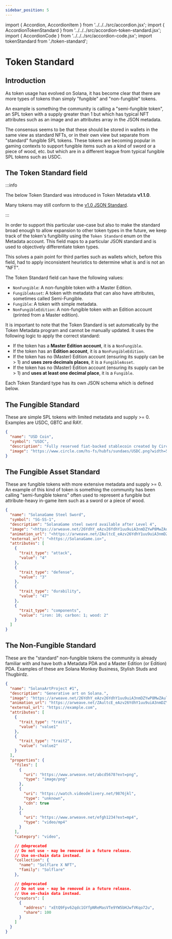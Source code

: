 ```yaml
---
sidebar_position: 5
---
```


import { Accordion, AccordionItem } from '../../../src/accordion.jsx';
import { AccordionTokenStandard } from '../../../src/accordion-token-standard.jsx';
import { AccordionCode } from '../../../src/accordion-code.jsx';
import tokenStandard from './token-standard';

# Token Standard

## Introduction

As token usage has evolved on Solana, it has become clear that there are more types of tokens than simply "fungible" and "non-fungible" tokens.

An example is something the community is calling a "semi-fungible token", an SPL token with a supply greater than 1 but which has typical NFT attributes such as an image and an attributes array in the JSON metadata.

The consensus seems to be that these should be stored in wallets in the same view as standard NFTs, or in their own view but separate from "standard" fungible SPL tokens. These tokens are becoming popular in gaming contexts to support fungible items such as a kind of sword or a piece of wood, etc. but which are in a different league from typical fungible SPL tokens such as USDC.

## The Token Standard field

:::info

The below Token Standard was introduced in Token Metadata **v1.1.0**.

Many tokens may still conform to the [v1.0 JSON Standard](/programs/token-metadata/changelog/v1-0).

:::

In order to support this particular use-case but also to make the standard broad enough to allow expansion to other token types in the future, we keep track of the token's fungibility using the `Token Standard` enum on the Metadata account. This field maps to a particular JSON standard and is used to objectively differentiate token types.

This solves a pain point for third parties such as wallets which, before this field, had to apply inconsistent heuristics to determine what is and is not an "NFT".

The Token Standard field can have the following values:

- `NonFungible`: A non-fungible token with a Master Edition.
- `FungibleAsset`: A token with metadata that can also have attributes, sometimes called Semi-Fungible.
- `Fungible`: A token with simple metadata.
- `NonFungibleEdition`: A non-fungible token with an Edition account (printed from a Master edition).

It is important to note that the Token Standard is set automatically by the Token Metadata program and cannot be manually updated. It uses the following logic to apply the correct standard:

- If the token has a **Master Edition account**, it is a `NonFungible`.
- If the token has an **Edition account**, it is a `NonFungibleEdition`.
- If the token has no (Master) Edition account (ensuring its supply can be > 1) and **uses zero decimals places**, it is a `FungibleAsset`.
- If the token has no (Master) Edition account (ensuring its supply can be > 1) and **uses at least one decimal place**, it is a `Fungible`.

Each Token Standard type has its own JSON schema which is defined below.

## The Fungible Standard

These are simple SPL tokens with limited metadata and supply >= 0. Examples are USDC, GBTC and RAY.

<Accordion>
<AccordionTokenStandard
    fields={tokenStandard.fungible}
    open={true}
></AccordionTokenStandard>
<AccordionCode title="Example">

```json
{
  "name": "USD Coin",
  "symbol": "USDC",
  "description": "Fully reserved fiat-backed stablecoin created by Circle.",
  "image": "https://www.circle.com/hs-fs/hubfs/sundaes/USDC.png?width=540&height=540&name=USDC.png"
}
```

</AccordionCode>
</Accordion>

## The Fungible Asset Standard

These are fungible tokens with more extensive metadata and supply >= 0. An example of this kind of token is something the community has been calling "semi-fungible tokens" often used to represent a fungible but attribute-heavy in-game item such as a sword or a piece of wood.

<Accordion>
<AccordionTokenStandard
    fields={tokenStandard.fungibleAsset}
    open={true}
></AccordionTokenStandard>
<AccordionCode title="Example">

```json
{
  "name": "SolanaGame Steel Sword",
  "symbol": "SG-SS-1",
  "description": "SolanaGame steel sword available after Level 4",
  "image": "<https://arweave.net/26YdhY_eAzv26YdhY1uu9uiA3nmDZYwP8MwZAultcE?ext=jpeg>",
  "animation_url": "<https://arweave.net/ZAultcE_eAzv26YdhY1uu9uiA3nmDZYwP8MwuiA3nm?ext=glb>",
  "external_url": "<https://SolanaGame.io>",
  "attributes": [
    {
      "trait_type": "attack",
      "value": "4"
    },
    {
      "trait_type": "defense",
      "value": "3"
    },
    {
      "trait_type": "durability",
      "value": "47"
    },
    {
      "trait_type": "components",
      "value": "iron: 10; carbon: 1; wood: 2"
    }
  ]
}
```

</AccordionCode>
</Accordion>

## The Non-Fungible Standard

These are the "standard" non-fungible tokens the community is already familiar with and have both a Metadata PDA and a Master Edition (or Edition) PDA. Examples of these are Solana Monkey Business, Stylish Studs and Thugbirdz.

<Accordion>
<AccordionTokenStandard
    fields={tokenStandard.nonFungible}
    open={true}
></AccordionTokenStandard>
<AccordionCode title="Example">

```json
{
  "name": "SolanaArtProject #1",
  "description": "Generative art on Solana.",
  "image": "https://arweave.net/26YdhY_eAzv26YdhY1uu9uiA3nmDZYwP8MwZAultcE?ext=jpeg",
  "animation_url": "https://arweave.net/ZAultcE_eAzv26YdhY1uu9uiA3nmDZYwP8MwuiA3nm?ext=glb",
  "external_url": "https://example.com",
  "attributes": [
    {
      "trait_type": "trait1",
      "value": "value1"
    },
    {
      "trait_type": "trait2",
      "value": "value2"
    }
  ],
  "properties": {
    "files": [
      {
        "uri": "https://www.arweave.net/abcd5678?ext=png",
        "type": "image/png"
      },
      {
        "uri": "https://watch.videodelivery.net/9876jkl",
        "type": "unknown",
        "cdn": true
      },
      {
        "uri": "https://www.arweave.net/efgh1234?ext=mp4",
        "type": "video/mp4"
      }
    ],
    "category": "video",

    // @deprecated
    // Do not use - may be removed in a future release.
    // Use on-chain data instead.
    "collection": {
      "name": "Solflare X NFT",
      "family": "Solflare"
    },

    // @deprecated
    // Do not use - may be removed in a future release.
    // Use on-chain data instead.
    "creators": [
      {
        "address": "xEtQ9Fpv62qdc1GYfpNReMasVTe9YW5bHJwfVKqo72u",
        "share": 100
      }
    ]
  }
}
```

</AccordionCode>
</Accordion>
